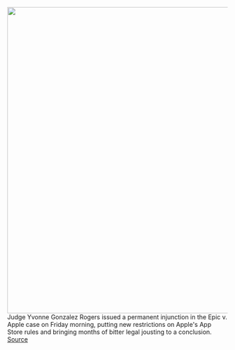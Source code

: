<img src='https://cdn.vox-cdn.com/thumbor/cEKGofkrWvcZJ-pJtZ9ZsYk7CN0=/0x0:2040x1360/1200x800/filters:focal(857x517:1183x843)/cdn.vox-cdn.com/uploads/chorus_image/image/69840078/acastro_20200818_1777_epicApple_0004.0.0.jpg' width='700px' /><br/>
Judge Yvonne Gonzalez Rogers issued a permanent injunction in the Epic v. Apple case on Friday morning, putting new restrictions on Apple's App Store rules and bringing months of bitter legal jousting to a conclusion.
<a href='https://www.theverge.com/2021/9/10/22662320/epic-apple-ruling-injunction-judge-court-app-store'> Source <a/>